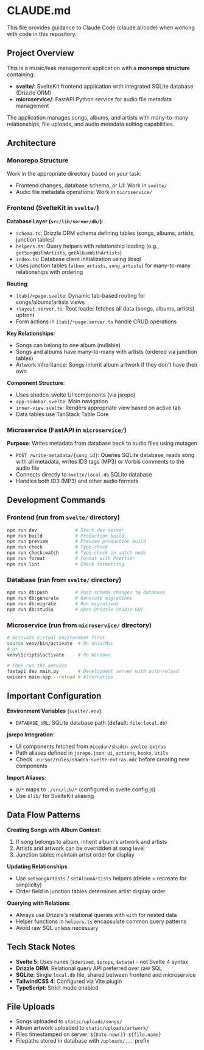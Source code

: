 # CLAUDE.md

This file provides guidance to Claude Code (claude.ai/code) when working with code in this repository.

## Project Overview

This is a music/leak management application with a **monorepo structure** containing:
- **svelte/**: SvelteKit frontend application with integrated SQLite database (Drizzle ORM)
- **microservice/**: FastAPI Python service for audio file metadata management

The application manages songs, albums, and artists with many-to-many relationships, file uploads, and audio metadata editing capabilities.

## Architecture

### Monorepo Structure
Work in the appropriate directory based on your task:
- Frontend changes, database schema, or UI: Work in `svelte/`
- Audio file metadata operations: Work in `microservice/`

### Frontend (SvelteKit in `svelte/`)

**Database Layer (`src/lib/server/db/`)**:
- `schema.ts`: Drizzle ORM schema defining tables (songs, albums, artists, junction tables)
- `helpers.ts`: Query helpers with relationship loading (e.g., `getSongWithArtists`, `getAlbumWithArtists`)
- `index.ts`: Database client initialization using libsql
- Uses junction tables (`album_artists`, `song_artists`) for many-to-many relationships with ordering

**Routing**:
- `[tab]/+page.svelte`: Dynamic tab-based routing for songs/albums/artists views
- `+layout.server.ts`: Root loader fetches all data (songs, albums, artists) upfront
- Form actions in `[tab]/+page.server.ts` handle CRUD operations

**Key Relationships**:
- Songs can belong to one album (nullable)
- Songs and albums have many-to-many with artists (ordered via junction tables)
- Artwork inheritance: Songs inherit album artwork if they don't have their own

**Component Structure**:
- Uses shadcn-svelte UI components (via jsrepo)
- `app-sidebar.svelte`: Main navigation
- `inner-view.svelte`: Renders appropriate view based on active tab
- Data tables use TanStack Table Core

### Microservice (FastAPI in `microservice/`)

**Purpose**: Writes metadata from database back to audio files using mutagen
- `POST /write-metadata/{song_id}`: Queries SQLite database, reads song with all metadata, writes ID3 tags (MP3) or Vorbis comments to the audio file
- Connects directly to `svelte/local.db` SQLite database
- Handles both ID3 (MP3) and other audio formats

## Development Commands

### Frontend (run from `svelte/` directory)
```bash
npm run dev              # Start dev server
npm run build            # Production build
npm run preview          # Preview production build
npm run check            # Type-check
npm run check:watch      # Type-check in watch mode
npm run format           # Format with Prettier
npm run lint             # Check formatting
```

### Database (run from `svelte/` directory)
```bash
npm run db:push          # Push schema changes to database
npm run db:generate      # Generate migrations
npm run db:migrate       # Run migrations
npm run db:studio        # Open Drizzle Studio GUI
```

### Microservice (run from `microservice/` directory)
```bash
# Activate virtual environment first
source venv/bin/activate  # On Unix/Mac
# or
venv\Scripts\activate     # On Windows

# Then run the service
fastapi dev main.py       # Development server with auto-reload
uvicorn main:app --reload # Alternative
```

## Important Configuration

**Environment Variables** (`svelte/.env`):
- `DATABASE_URL`: SQLite database path (default: `file:local.db`)

**jsrepo Integration**:
- UI components fetched from `@ieedan/shadcn-svelte-extras`
- Path aliases defined in `jsrepo.json`: `ui`, `actions`, `hooks`, `utils`
- Check `.cursor/rules/shadcn-svelte-extras.mdc` before creating new components

**Import Aliases**:
- `@/*` maps to `./src/lib/*` (configured in svelte.config.js)
- Use `$lib/` for SvelteKit aliasing

## Data Flow Patterns

**Creating Songs with Album Context**:
1. If song belongs to album, inherit album's artwork and artists
2. Artists and artwork can be overridden at song level
3. Junction tables maintain artist order for display

**Updating Relationships**:
- Use `setSongArtists` / `setAlbumArtists` helpers (delete + recreate for simplicity)
- Order field in junction tables determines artist display order

**Querying with Relations**:
- Always use Drizzle's relational queries with `with` for nested data
- Helper functions in `helpers.ts` encapsulate common query patterns
- Avoid raw SQL unless necessary

## Tech Stack Notes

- **Svelte 5**: Uses runes (`$derived`, `$props`, `$state`) - not Svelte 4 syntax
- **Drizzle ORM**: Relational query API preferred over raw SQL
- **SQLite**: Single `local.db` file, shared between frontend and microservice
- **TailwindCSS 4**: Configured via Vite plugin
- **TypeScript**: Strict mode enabled

## File Uploads

- Songs uploaded to `static/uploads/songs/`
- Album artwork uploaded to `static/uploads/artwork/`
- Files timestamped on server: `${Date.now()}-${file.name}`
- Filepaths stored in database with `/uploads/...` prefix
